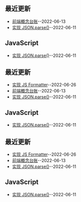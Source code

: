 ## 最近更新
- [前端概念台账](https://github.com/jannahuang/blog/issues/9)--2022-06-13
- [实现 JSON.parse()](https://github.com/jannahuang/blog/issues/1)--2022-06-11
## JavaScript
- [实现 JSON.parse()](https://github.com/jannahuang/blog/issues/1)--2022-06-11
## 最近更新
- [实现 JS Formatter](https://github.com/jannahuang/blog/issues/10)--2022-06-26
- [前端概念台账](https://github.com/jannahuang/blog/issues/9)--2022-06-13
- [实现 JSON.parse()](https://github.com/jannahuang/blog/issues/1)--2022-06-11
## JavaScript
- [实现 JSON.parse()](https://github.com/jannahuang/blog/issues/1)--2022-06-11
## 最近更新
- [实现 JS Formatter](https://github.com/jannahuang/blog/issues/10)--2022-06-26
- [前端概念台账](https://github.com/jannahuang/blog/issues/9)--2022-06-13
- [实现 JSON.parse()](https://github.com/jannahuang/blog/issues/1)--2022-06-11
## JavaScript
- [实现 JSON.parse()](https://github.com/jannahuang/blog/issues/1)--2022-06-11
